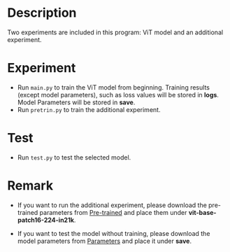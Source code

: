 # Description

Two experiments are included in this program: ViT model and an additional experiment.

# Experiment

* Run ```main.py``` to train the ViT model from beginning. Training results (except model parameters), such as loss values will be stored in __logs__. Model Parameters will be stored in __save__. 
* Run ```pretrin.py``` to train the additional experiment.

# Test
* Run ```test.py``` to test the selected model.

# Remark
* If you want to run the additional experiment, please download the pre-trained parameters from [Pre-trained](https://pan.baidu.com/s/1yLwc42mSk_sA8jd8PArALw?pwd=81w3) and place them under __vit-base-patch16-224-in21k__.

* If you want to test the model without training, please download the model parameters from [Parameters](https://pan.baidu.com/s/1o9UXkilCQ1T_QNP83l8_tA?pwd=2b3q) and place it under __save__.
